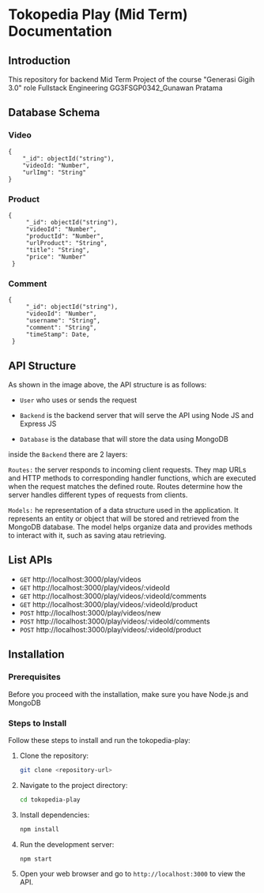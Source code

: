 # Tokopedia Play (Mid Term) Documentation

## Introduction

This repository for backend Mid Term Project of the course "Generasi Gigih 3.0" role Fullstack Engineering
GG3FSGP0342_Gunawan Pratama

## Database Schema

### Video

```
{
    "_id": objectId("string"),
    "videoId: "Number",
    "urlImg": "String"
}
```

### Product

```
{
     "_id": objectId("string"),
     "videoId": "Number",
     "productId": "Number",
     "urlProduct": "String",
     "title": "String",
     "price": "Number"
 }
```

### Comment

```
{
     "_id": objectId("string"),
     "videoId": "Number",
     "username": "String",
     "comment": "String",
     "timeStamp": Date,
 }
```

## API Structure

As shown in the image above, the API structure is as follows:

- `User` who uses or sends the request

- `Backend` is the backend server that will serve the API using Node JS and Express JS

- `Database` is the database that will store the data using MongoDB

inside the `Backend` there are 2 layers:

`Routes:`
the server responds to incoming client requests. They map URLs and HTTP methods to corresponding handler functions, which are executed when the request matches the defined route. Routes determine how the server handles different types of requests from clients.

`Models:`
he representation of a data structure used in the application. It represents an entity or object that will be stored and retrieved from the MongoDB database. The model helps organize data and provides methods to interact with it, such as saving atau retrieving.

## List APIs

- `GET` http://localhost:3000/play/videos
- `GET` http://localhost:3000/play/videos/:videoId
- `GET` http://localhost:3000/play/videos/:videoId/comments
- `GET` http://localhost:3000/play/videos/:videoId/product
- `POST` http://localhost:3000/play/videos/new
- `POST` http://localhost:3000/play/videos/:videoId/comments
- `POST` http://localhost:3000/play/videos/:videoId/product


## Installation

### Prerequisites

Before you proceed with the installation, make sure you have Node.js and MongoDB

### Steps to Install

Follow these steps to install and run the tokopedia-play:

1. Clone the repository:

   ```bash
   git clone <repository-url>
   ```

2. Navigate to the project directory:

   ```bash
   cd tokopedia-play
   ```

3. Install dependencies:

   ```bash
   npm install
   ```

4. Run the development server:

   ```bash
   npm start
   ```

5. Open your web browser and go to `http://localhost:3000` to view the API.
